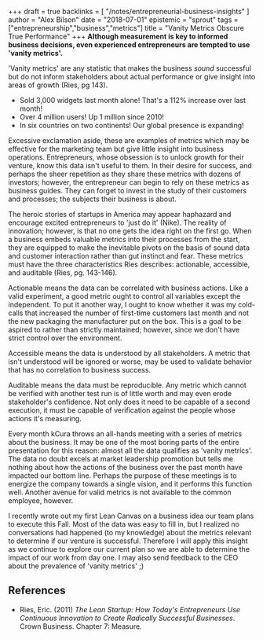 +++
draft = true
backlinks = [
  "/notes/entrepreneurial-business-insights"
]
author = "Alex Bilson"
date = "2018-07-01"
epistemic = "sprout"
tags = ["entrepreneurship","business","metrics"]
title = "Vanity Metrics Obscure True Performance"
+++
**Although measurement is key to informed business decisions, even experienced entrepreneurs are tempted to use 'vanity metrics'.**

'Vanity metrics' are any statistic that makes the business _sound_ successful but do not inform stakeholders about actual performance or give insight into areas of growth (Ries, pg 143).

- Sold 3,000 widgets last month alone!  That's a 112% increase over last month!
- Over 4 million users!  Up 1 million since 2010!
- In six countries on two continents!  Our global presence is expanding!

Excessive exclamation aside, these are examples of metrics which may be effective for the marketing team but give little insight into business operations.  Entrepreneurs, whose obsession is to unlock growth for their venture, know this data isn't useful to them.  In their desire for success, and perhaps the sheer repetition as they share these metrics with dozens of investors; however, the entrepreneur can begin to rely on these metrics as business guides.  They can forget to invest in the study of their customers and processes; the subjects their business is about.

The heroic stories of startups in America may appear haphazard and encourage excited entrepreneurs to 'just do it' (Nike).  The reality of innovation; however, is that no one gets the idea right on the first go.  When a business embeds valuable metrics into their processes from the start, they are equipped to make the inevitable pivots on the basis of sound data and customer interaction rather than gut instinct and fear.  These metrics must have the three characteristics Ries describes: actionable, accessible, and auditable (Ries, pg. 143-146).

Actionable means the data can be correlated with business actions.  Like a valid experiment, a good metric ought to control all variables except the independent.  To put it another way, I ought to know whether it was my cold-calls that increased the number of first-time customers last month and not the new packaging the manufacturer put on the box.  This is a goal to be aspired to rather than strictly maintained; however, since we don't have strict control over the environment.

Accessible means the data is understood by all stakeholders.  A metric that isn't understood will be ignored or worse, may be used to validate behavior that has no correlation to business success.

Auditable means the data must be reproducible.  Any metric which cannot be verified with another test run is of little worth and may even erode stakeholder's confidence.  Not only does it need to be capable of a second execution, it must be capable of verification against the people whose actions it's measuring.

Every month kCura throws an all-hands meeting with a series of metrics about the business.  It may be one of the most boring parts of the entire presentation for this reason: almost all the data qualifies as 'vanity metrics'.  The data no doubt excels at market leadership promotion but tells me nothing about how the actions of the business over the past month have impacted our bottom line.  Perhaps the purpose of these meetings is to energize the company towards a single vision, and it performs this function well.  Another avenue for valid metrics is not available to the common employee, however.

I recently wrote out my first Lean Canvas on a business idea our team plans to execute this Fall.  Most of the data was easy to fill in, but I realized no conversations had happened (to my knowledge) about the metrics relevant to determine if our venture is successful.  Therefore I will apply this insight as we continue to explore our current plan so we are able to determine the impact of our work from day one.  I may also send feedback to the CEO about the prevalence of 'vanity metrics' ;)

## References

- Ries, Eric. (2011) _The Lean Startup: How Today's Entrepreneurs Use Continuous Innovation to Create Radically Successful Businesses_. Crown Business. Chapter 7: Measure.

